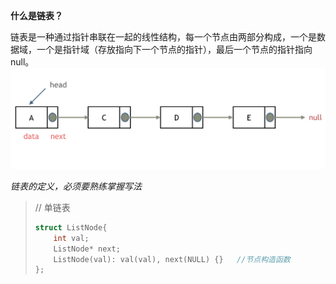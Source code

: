 **什么是链表？**

链表是一种通过指针串联在一起的线性结构，每一个节点由两部分构成，一个是数据域，一个是指针域（存放指向下一个节点的指针），最后一个节点的指针指向null。![20200806194529815](20200806194529815.png)

*链表的定义，必须要熟练掌握写法*

> // 单链表
>
> ```cpp
> struct ListNode{
>     int val;
>     ListNode* next;
>     ListNode(val): val(val), next(NULL) {}   //节点构造函数
> };
> ```




